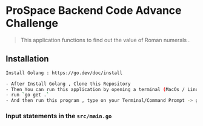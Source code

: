 # ProSpace Backend Code Advance Challenge

> This application functions to find out the value of Roman numerals .

## Installation
```sh
Install Golang : https://go.dev/doc/install

- After Install Golang , Clone this Repository
- Then You can run this application by opening a terminal (MacOs / Linux) or Command Prompt (Windows)
- run `go get .`
- And then run this program , type on your Terminal/Command Prompt -> go run src/main.go
```

### Input statements in the `src/main.go`
